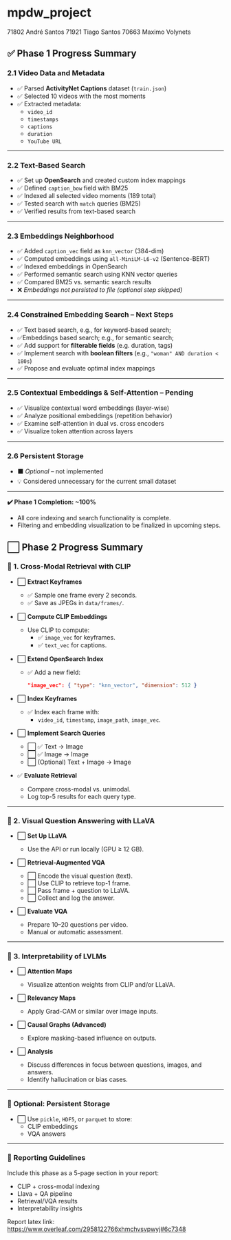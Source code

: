 # mpdw_project


71802 André Santos
71921 Tiago Santos
70663 Maximo Volynets


## ✅ Phase 1 Progress Summary

### 2.1 Video Data and Metadata
- ✅ Parsed **ActivityNet Captions** dataset (`train.json`)
- ✅ Selected 10 videos with the most moments
- ✅ Extracted metadata:
  - `video_id`
  - `timestamps`
  - `captions`
  - `duration`
  - `YouTube URL`

---

### 2.2 Text-Based Search
- ✅ Set up **OpenSearch** and created custom index mappings
- ✅ Defined `caption_bow` field with BM25
- ✅ Indexed all selected video moments (189 total)
- ✅ Tested search with `match` queries (BM25)
- ✅ Verified results from text-based search

---

### 2.3 Embeddings Neighborhood
- ✅ Added `caption_vec` field as `knn_vector` (384-dim)
- ✅ Computed embeddings using `all-MiniLM-L6-v2` (Sentence-BERT)
- ✅ Indexed embeddings in OpenSearch
- ✅ Performed semantic search using KNN vector queries
- ✅ Compared BM25 vs. semantic search results
- ❌ *Embeddings not persisted to file (optional step skipped)*

---

### 2.4 Constrained Embedding Search – **Next Steps**
- ✅ Text based search, e.g., for keyword-based search;
- ✅Embeddings based search; e.g., for semantic search;
- ✅ Add support for **filterable fields** (e.g. duration, tags)
- ✅ Implement search with **boolean filters** (e.g., `"woman" AND duration < 180s`)
- ✅ Propose and evaluate optimal index mappings  

---

### 2.5 Contextual Embeddings & Self-Attention – **Pending**
- ✅ Visualize contextual word embeddings (layer-wise)
- ✅ Analyze positional embeddings (repetition behavior)
- ✅ Examine self-attention in dual vs. cross encoders
- ✅ Visualize token attention across layers

---

### 2.6 Persistent Storage
- ⬛ *Optional* – not implemented
- 💡 Considered unnecessary for the current small dataset

---

**✔️ Phase 1 Completion: ~100%**
- All core indexing and search functionality is complete.
- Filtering and embedding visualization to be finalized in upcoming steps.



## ⬜ Phase 2 Progress Summary

### 🔹 1. Cross-Modal Retrieval with CLIP

- ⬜ **Extract Keyframes**
  - ✅ Sample one frame every 2 seconds.
  - ✅ Save as JPEGs in `data/frames/`.

- ⬜ **Compute CLIP Embeddings**
  - Use CLIP to compute:
    - ✅ `image_vec` for keyframes.
    - ✅ `text_vec` for captions.

- ⬜ **Extend OpenSearch Index**
  - ✅ Add a new field:
    ```json
    "image_vec": { "type": "knn_vector", "dimension": 512 }
    ```

- ⬜ **Index Keyframes**
  - ✅ Index each frame with:
    - `video_id`, `timestamp`, `image_path`, `image_vec`.

- ⬜ **Implement Search Queries**
  - ⬜ ✅ Text → Image
  - ⬜ ✅ Image → Image
  - ⬜ (Optional) Text + Image → Image

- ✅ **Evaluate Retrieval**
  - Compare cross-modal vs. unimodal.
  - Log top-5 results for each query type.

---

### 🔹 2. Visual Question Answering with LLaVA

- ⬜ **Set Up LLaVA**
  - Use the API or run locally (GPU ≥ 12 GB).

- ⬜ **Retrieval-Augmented VQA**
  - ⬜ Encode the visual question (text).
  - ⬜ Use CLIP to retrieve top-1 frame.
  - ⬜ Pass frame + question to LLaVA.
  - ⬜ Collect and log the answer.

- ⬜ **Evaluate VQA**
  - Prepare 10–20 questions per video.
  - Manual or automatic assessment.

---

### 🔹 3. Interpretability of LVLMs

- ⬜ **Attention Maps**
  - Visualize attention weights from CLIP and/or LLaVA.

- ⬜ **Relevancy Maps**
  - Apply Grad-CAM or similar over image inputs.

- ⬜ **Causal Graphs (Advanced)**
  - Explore masking-based influence on outputs.

- ⬜ **Analysis**
  - Discuss differences in focus between questions, images, and answers.
  - Identify hallucination or bias cases.

---

### 💾 Optional: Persistent Storage

- ⬜ Use `pickle`, `HDF5`, or `parquet` to store:
  - CLIP embeddings
  - VQA answers

---

### 📝 Reporting Guidelines

Include this phase as a 5-page section in your report:
- CLIP + cross-modal indexing
- Llava + QA pipeline
- Retrieval/VQA results
- Interpretability insights

Report latex link: https://www.overleaf.com/2958122766xhmchvsvpwyj#6c7348